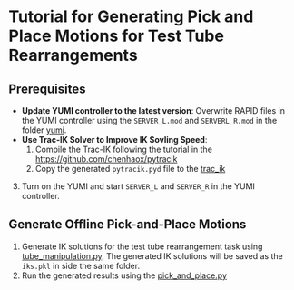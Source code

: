 # Tutorial for Generating Pick and Place Motions for Test Tube Rearrangements

## Prerequisites
- **Update YUMI controller to the latest version**: Overwrite RAPID files in the YUMI controller using the `SERVER_L.mod` and `SERVERL_R.mod` in the folder [yumi](..%2F..%2Fdrivers%2Fyumi).
- **Use Trac-IK Solver to Improve IK Sovling Speed**:
    1. Compile the Trac-IK following the tutorial in the https://github.com/chenhaox/pytracik
    2. Copy the generated `pytracik.pyd` file to the [trac_ik](..%2F..%2Frobot_sim%2Frobots%2Fyumi%2Ftrac_ik)
3. Turn on the YUMI and start `SERVER_L` and `SERVER_R` in the YUMI controller.

## Generate Offline Pick-and-Place Motions
1. Generate IK solutions for the test tube rearrangement task using [tube_manipulation.py](tube_manipulation.py).
    The generated IK solutions will be saved as the `iks.pkl` in side the same folder.
2. Run the generated results using the [pick_and_place.py](pick_and_place.py)